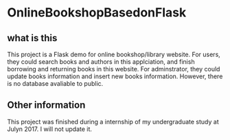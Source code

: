 # OnlineBookshopBasedonFlask

## what is this
This project is a Flask demo for online bookshop/library website. 
For users, they could search books and authors in this applciation, and finish borrowing and returning books in this website.
For adminstrator, they could update books information and insert new books information.
However, there is no database avaliable to public.
## Other information
This project was finished during a internship of my undergraduate study at Julyn 2017.
I will not update it.
